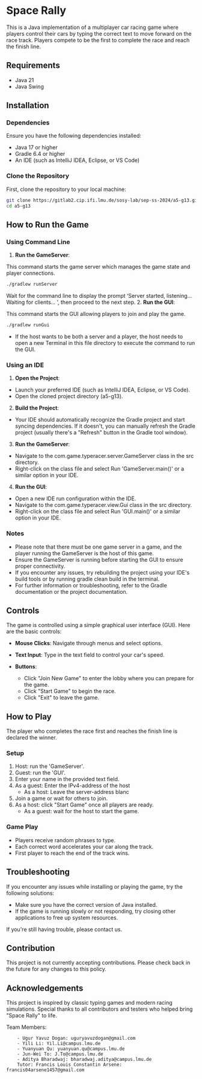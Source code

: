 # Space Rally

This is a Java implementation of a multiplayer car racing game where players control their cars by typing the correct text to move forward on the race track. Players compete to be the first to complete the race and reach the finish line.

## Requirements
* Java 21
* Java Swing

## Installation

### Dependencies
Ensure you have the following dependencies installed:
- Java 17 or higher
- Gradle 6.4 or higher
- An IDE (such as IntelliJ IDEA, Eclipse, or VS Code)

### Clone the Repository
First, clone the repository to your local machine:

```bash
git clone https://gitlab2.cip.ifi.lmu.de/sosy-lab/sep-ss-2024/a5-g13.git
cd a5-g13
```

## How to Run the Game
### Using Command Line
1. **Run the GameServer**:
   
This command starts the game server which manages the game state and player connections.
```bash
./gradlew runServer
```
Wait for the command line to display the prompt ‘Server started, listening...
Waiting for clients... ’, then proceed to the next step.
2. **Run the GUI**:

This command starts the GUI allowing players to join and play the game.

```bash
./gradlew runGui
```
- If the host wants to be both a server and a player, the host needs to open a new Terminal in this file directory to execute the command to run the GUI.


### Using an IDE

1. **Open the Project**:

- Launch your preferred IDE (such as IntelliJ IDEA, Eclipse, or VS Code).
- Open the cloned project directory (a5-g13).

2. **Build the Project**:

- Your IDE should automatically recognize the Gradle project and start syncing dependencies. If it doesn't, you can manually refresh the Gradle project (usually there's a "Refresh" button in the Gradle tool window).

3. **Run the GameServer**:

- Navigate to the com.game.typeracer.server.GameServer class in the src directory.
- Right-click on the class file and select Run 'GameServer.main()' or a similar option in your IDE.

4. **Run the GUI**:

- Open a new IDE run configuration within the IDE.
- Navigate to the com.game.typeracer.view.Gui class in the src directory.
- Right-click on the class file and select Run 'GUI.main()' or a similar option in your IDE.

### Notes
- Please note that there must be one game server in a game, and the player running the GameServer is the host of this game.
- Ensure the GameServer is running before starting the GUI to ensure proper connectivity.
- If you encounter any issues, try rebuilding the project using your IDE's build tools or by running gradle clean build in the terminal.
- For further information or troubleshooting, refer to the Gradle documentation or the project documentation.


## Controls
The game is controlled using a simple graphical user interface (GUI). Here are the basic controls:

* **Mouse Clicks**: Navigate through menus and select options.
* **Text Input**: Type in the text field to control your car's speed.

* **Buttons**:
    - Click "Join New Game" to enter the lobby where you can prepare for the game.
    - Click "Start Game" to begin the race.
    - Click "Exit" to leave the game.

## How to Play
The player who completes the race first and reaches the finish line is declared the winner.

### Setup
1. Host: run the 'GameServer'.
2. Guest: run the 'GUI'.
3. Enter your name in the provided text field.
4. As a guest: Enter the IPv4-address of the host
   - As a host: Leave the server-address blanc
5. Join a game or wait for others to join.
6. As a host: click "Start Game" once all players are ready.
   - As a guest: wait for the host to start the game.


### Game Play

- Players receive random phrases to type.
- Each correct word accelerates your car along the track.
- First player to reach the end of the track wins.

## Troubleshooting
If you encounter any issues while installing or playing the game, try the following solutions:

- Make sure you have the correct version of Java installed.
- If the game is running slowly or not responding, try closing other applications to free up system resources.

If you're still having trouble, please contact us.

## Contribution
This project is not currently accepting contributions. Please check back in the future for any changes to this policy.

## Acknowledgements
This project is inspired by classic typing games and modern racing simulations. Special thanks to all contributors and testers who helped bring "Space Rally" to life.

Team Members: 
      
        - Ugur Yavuz Dogan: uguryavuzdogan@gmail.com
        - Yili Li: Yil.Li@campus.lmu.de
        - Yuanyuan Qu: yuanyuan.qu@campus.lmu.de
        - Jun-Wei To: J.To@campus.lmu.de
        - Aditya Bharadwaj: bharadwaj.aditya@campus.lmu.de
        Tutor: Francis Louis Constantin Arsene: francis04arsene1457@gmail.com

